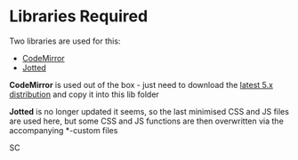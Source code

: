 # Libraries Required

Two libraries are used for this:
- [CodeMirror](https://codemirror.net/)
- [Jotted](https://ghinda.net/jotted/)

**CodeMirror** is used out of the box - just need to download the [latest 5.x distribution](https://codemirror.net/codemirror.zip) and copy it into this lib folder

**Jotted** is no longer updated it seems, so the last minimised CSS and JS files are used here, but some CSS and JS functions are then overwritten via the accompanying *-custom files

SC

